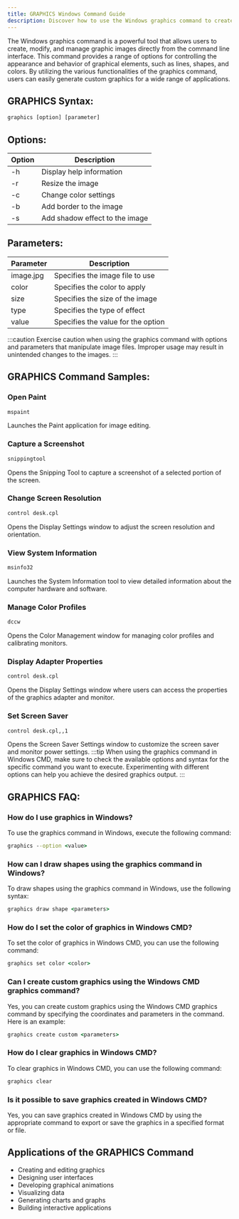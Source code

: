 ```yaml
---
title: GRAPHICS Windows Command Guide
description: Discover how to use the Windows graphics command to create, modify, and manage graphic images. Learn the different options and functionalities available in this command.
---
```


The Windows graphics command is a powerful tool that allows users to create, modify, and manage graphic images directly from the command line interface. This command provides a range of options for controlling the appearance and behavior of graphical elements, such as lines, shapes, and colors. By utilizing the various functionalities of the graphics command, users can easily generate custom graphics for a wide range of applications.
## GRAPHICS Syntax:
```cmd
graphics [option] [parameter]
```
## Options:
| Option     | Description                      |
|------------|----------------------------------|
| -h         | Display help information          |
| -r         | Resize the image                  |
| -c         | Change color settings             |
| -b         | Add border to the image           |
| -s         | Add shadow effect to the image    |

## Parameters:
| Parameter  | Description                      |
|------------|----------------------------------|
| image.jpg  | Specifies the image file to use  |
| color      | Specifies the color to apply     |
| size       | Specifies the size of the image  |
| type       | Specifies the type of effect     |
| value      | Specifies the value for the option|


:::caution
Exercise caution when using the graphics command with options and parameters that manipulate image files. Improper usage may result in unintended changes to the images.
:::
## GRAPHICS Command Samples:
### Open Paint
```cmd
mspaint
```
Launches the Paint application for image editing.

### Capture a Screenshot
```cmd
snippingtool
```
Opens the Snipping Tool to capture a screenshot of a selected portion of the screen.

### Change Screen Resolution
```cmd
control desk.cpl
```
Opens the Display Settings window to adjust the screen resolution and orientation.

### View System Information
```cmd
msinfo32
```
Launches the System Information tool to view detailed information about the computer hardware and software.

### Manage Color Profiles
```cmd
dccw
```
Opens the Color Management window for managing color profiles and calibrating monitors.

### Display Adapter Properties
```cmd
control desk.cpl
```
Opens the Display Settings window where users can access the properties of the graphics adapter and monitor.

### Set Screen Saver
```cmd
control desk.cpl,,1
```
Opens the Screen Saver Settings window to customize the screen saver and monitor power settings.
:::tip
When using the graphics command in Windows CMD, make sure to check the available options and syntax for the specific command you want to execute. Experimenting with different options can help you achieve the desired graphics output.
:::

## GRAPHICS FAQ:
### How do I use graphics in Windows?
To use the graphics command in Windows, execute the following command:
```cmd
graphics --option <value>
```

### How can I draw shapes using the graphics command in Windows?
To draw shapes using the graphics command in Windows, use the following syntax:
```cmd
graphics draw shape <parameters>
```

### How do I set the color of graphics in Windows CMD?
To set the color of graphics in Windows CMD, you can use the following command:
```cmd
graphics set color <color>
```

### Can I create custom graphics using the Windows CMD graphics command?
Yes, you can create custom graphics using the Windows CMD graphics command by specifying the coordinates and parameters in the command. Here is an example:
```cmd
graphics create custom <parameters>
```

### How do I clear graphics in Windows CMD?
To clear graphics in Windows CMD, you can use the following command:
```cmd
graphics clear
```

### Is it possible to save graphics created in Windows CMD?
Yes, you can save graphics created in Windows CMD by using the appropriate command to export or save the graphics in a specified format or file.
## Applications of the GRAPHICS Command

- Creating and editing graphics
- Designing user interfaces
- Developing graphical animations
- Visualizing data
- Generating charts and graphs
- Building interactive applications